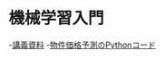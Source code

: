 # 機械学習入門

-[講義資料](https://github.com/hhachiya/AI-koyo/blob/master/%E6%A9%9F%E6%A2%B0%E5%AD%A6%E7%BF%92%E5%85%A5%E9%96%80_%E5%90%91%E9%99%BD.pdf)
-[物件価格予測のPythonコード](https://bit.ly/2NFVQw8)
